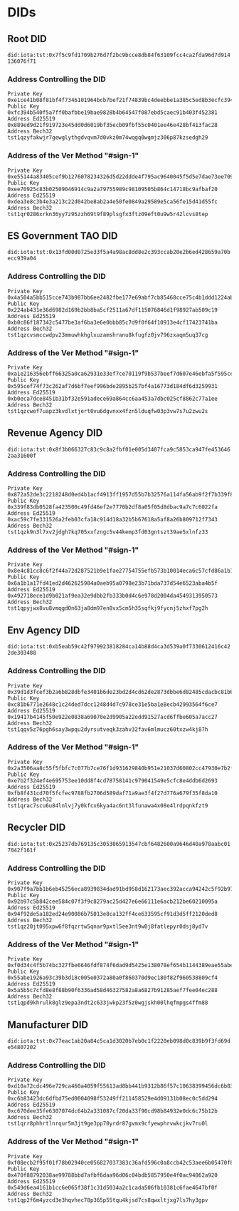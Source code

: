 # DIDs

## Root DID

`did:iota:tst:0x7f5c9fd1709b276d7f2bc9bcce8db84f63109fcc4ca2fda96d7d914136076f71`

### Address Controlling the DID

```text
Private Key 0xe1ce41b08f81bf4f7346101964bcb7bef21f74839bc4deebbe1a385c5ed8b3ecfc394b540f5a7ff0bafbbe19bae9828b4b64547f087ebd5caec91b403f452381
Public Key 0xfc394b540f5a7ff0bafbbe19bae9828b4b64547f087ebd5caec91b403f452381
Address Ed25519 0x889ed9d21f919723e45dd0d6019bf35ecb09fbf55c0401ee46e428bf413fac28
Address Bech32 tst1qzyfakwjr7gewglythgdvqvm7d0vkz0m74wqgq0wgmjz306p87kzsedgh29
```

### Address of the Ver Method "#sign-1"

```text
Private Key 0xe55144a83405cef9b1276078234326d5d22ddde4f795ac9640045f5d5e7dae73ee70925c83b02509046914c9a2a79755989c98109505b864c14718bc9afbaf20
Public Key 0xee70925c83b02509046914c9a2a79755989c98109505b864c14718bc9afbaf20
Address Ed25519 0xdea3e8c3b4e3a213c22d042be8ab2a4e50fe0849a29589e5ca56fe15d41d55fc
Address Bech32 tst1qr0286xrkn36yy7z95zzh69t9f89plsgfx3ftz09eft0u9w5r42lcvs8tep
```

## ES Government TAO DID

`did:iota:tst:0x13fd00d0725e33f5a4a98ac8dd8e2c393ccab20e2b6ed428659a70becc939a04`

### Address Controlling the DID

```text
Private Key 0x4a504a5bb515cce743b987bb6ee2482fbe177e69abf7cb85468cce75c4b1ddd1224ab431e36d6982d169b2bb8ba5cf2511a67df115076846d1f98927ab509c19
Public Key 0x224ab431e36d6982d169b2bb8ba5cf2511a67df115076846d1f98927ab509c19
Address Ed25519 0xb0c86f187342c5477be3af6ba3e6e0bbb85c7d9f0f64f10913e4cf17423741ba
Address Bech32 tst1qzcvsmccwdpv23mmuwhkhglxuzamshranu8kfugfz0jv796zxaqm5uq37cg
```

### Address of the Ver Method "#sign-1"

```text
Private Key 0xa1e216356ebff66325a0ca62931e33ef7ce70119f9b537beef7d607e46ebfa5f595cef74f73c262af7d6bf7eef996bde2895b257bf4a16773d184df6d3259931
Public Key 0x595cef74f73c262af7d6bf7eef996bde2895b257bf4a16773d184df6d3259931
Address Ed25519 0xb0eca7dce8451b31bf32e591adece69a864cc6aa453a7dbc025cf8862c77a1ee
Address Bech32 tst1qzcwef7uapz3kvdlxtjert0vu6dgvnxx4fzn5lduqfw03p3vw7s7u2zwu2s
```

## Revenue Agency DID

`did:iota:tst:0x8f3b066327c83c9c8a2fbf01e005d3407fca9c5853ca947fe4536462aa31600f`

### Address Controlling the DID

```text
Private Key 0x872a52de3c2218248d0ed4b1acf4913ff1957d55b7b32576a114fa56ab9f2f7b339f83db0528fa423500c49fd46ef2e7770b2df8a05f05d8dbac9a7c7c6022fa
Public Key 0x339f83db0528fa423500c49fd46ef2e7770b2df8a05f05d8dbac9a7c7c6022fa
Address Ed25519 0xac59c7fe331526a2feb03cfa18c914d18a32b5b67618a5af8a26b809712f7343
Address Bech32 tst1qzk9n3l7xv2jdgh7kq705xxfzngc5v44kemp3fd03gntszt39ae5xlnfz33
```

### Address of the Ver Method "#sign-1"

```text
Private Key 0x8e4c81cc8c6f2f44a72d287521b9e1fae27754755efb573b10014eca6c57cfd86a1b1a17fd41ed2d462625984a0aeb95a0798e23b71bda737d54e6523aba4b5f
Public Key 0x6a1b1a17fd41ed2d462625984a0aeb95a0798e23b71bda737d54e6523aba4b5f
Address Ed25519 0x492718ece1d9b021af9ea32e9dbb2fb333b0d4c6e978d2004da4549313950573
Address Bech32 tst1qpyjwx8vu8vmqgd0n63ja8dm97en8vx5cm5h35sqfkj9fycnj5zhxf7pg2h
```

## Env Agency DID

`did:iota:tst:0xb5eab59c42f979923818284ca14b88d4ca3d539a0f7330612416c422de303488`

### Address Controlling the DID

```text
Private Key 0x39d1d3fcef3b2a6b828dbfe3401b6de23bd2d4cd62de2873dbbe6d82485cdacbc81b6771e2648c1c24ded7dcc1248d4d7c978ce31e5ba1e8ecb42993564f6ce7
Public Key 0xc81b6771e2648c1c24ded7dcc1248d4d7c978ce31e5ba1e8ecb42993564f6ce7
Address Ed25519 0x19417b4145f50e922e0838a69070e2d9905a22edd91527acd6ffbe605a7acc27
Address Bech32 tst1qqv5z76pgh6say3wpqu2dyrsutveqk3zahv32fav6mlmucz60txzw4kj87h
```

### Address of the Ver Method "#sign-1"

```text
Private Key 0x2a3506aa8c55f5fbfc7c077b7ce76f1d931629840b951e21037d60802cc47930e7b2f324ef4e695753ee10dd8f4cd78758141c979041549e5cfc8e4ddb6d2693
Public Key 0xe7b2f324ef4e695753ee10dd8f4cd78758141c979041549e5cfc8e4ddb6d2693
Address Ed25519 0xfb8f431cd70f5fcfec9788fb2706d589daf71a9ae3f4f27d776a679f35f8da10
Address Bech32 tst1qrac7scu6u84lnlvj7y0kfcx6kya4ac6nt3lfunawa4x08e4lrdpqnkfzt9
```

## Recycler DID

`did:iota:tst:0x25237db769135c3053065913547cbf6482600a9646d40a978aabc017042f161f`

### Address Controlling the DID

```text
Private Key 0x907f9a7bb1b6eb45256eca8939834dad91bd958d162173aec392acca94242c5f92b97c5b842cee584c07f3f9c8279ac25d427e6e66111e6acb212be60210095a
Public Key 0x92b97c5b842cee584c07f3f9c8279ac25d427e6e66111e6acb212be60210095a
Address Ed25519 0x94f92de5a182ed24e90086b75013e8ca132ff4ce633595cf91d3d5ff2120ded8
Address Bech32 tst1qz20jt095xpw6f8fqzrtw5qnar9pxtl5ee3nt9w0j8fatlepyr0dsj8yd7v
```

### Address of the Ver Method "#sign-1"

```text
Private Key 0xf0d34c4f5b74bc327fbe6646fdf874f6dad9d5425e138078ef654b1144389eae55abe1926a93c39b3d18c005e0372a80a0f860370d9ec180f82f960538809cf4
Public Key 0x55abe1926a93c39b3d18c005e0372a80a0f860370d9ec180f82f960538809cf4
Address Ed25519 0x5a5b5c7cfd8e8f88b90f6336ad58d46327582a8a6827b91285aef7fee04ec288
Address Bech32 tst1qpd9khrulk8glz9epa3ndt2c633jwkp23f5z0wgjskh00lhqfmpgs4ffm88
```

## Manufacturer DID

`did:iota:tst:0x77eac1ab20a84c5ca1d3020b7eb0c1f2220eb098d0c839b9f3fd69de54807202`

### Address Controlling the DID

```text
Private Key 0xd10a72cdc496e729ca460a4059f55613ad8bb441b9312b86f57c10638399456dc6b83423dc6dfbd75ed0004098f53249ff211458529e4d09131b08ec0c5dd294
Public Key 0xc6b83423dc6dfbd75ed0004098f53249ff211458529e4d09131b08ec0c5dd294
Address Ed25519 0xc670dee35fe6307074dc64b2a331087cf20da33f90cd98b84932e0dc6c75b12b
Address Bech32 tst1qrr8phhrtlnrqur5m3jt9ge3pp70yrdr87gvmx9cfyewphrvwkcjkv7ru0l
```

### Address of the Ver Method "#sign-1"

```text
Private Key 0xf08ecb2f95f01f78b02940ce056827037383c36afd596c0a8ccb42c53aee6b05470f88792038ae99788bbd7afbf6daa96d06c04bdb5857950e4f0ac94862a920
Public Key 0x470f88792038ae99788bbd7afbf6daa96d06c04bdb5857950e4f0ac94862a920
Address Ed25519 0x549d6ea4161b1cc6e065f38f1c31d5034a2c1cada506fb10381c6fae4647bf0f
Address Bech32 tst1qp2f6m4yzcd3e3hqvhec78p365p55tqu4kjsd7cs8qwxltjxg7ls7hy3gpv
```
